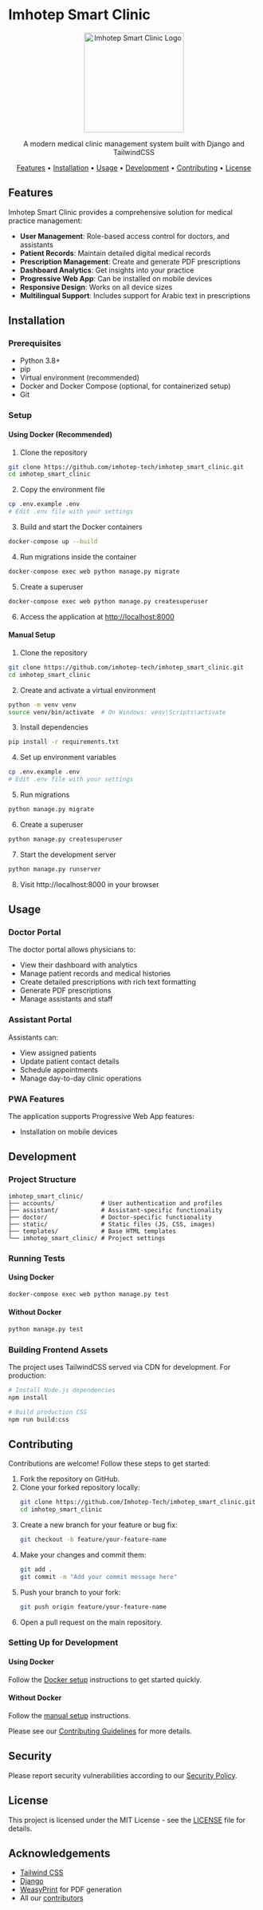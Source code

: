 # Imhotep Smart Clinic

<p align="center">
  <img src="static/imhotep_clinic.png" alt="Imhotep Smart Clinic Logo" width="200">
</p>

<p align="center">
  A modern medical clinic management system built with Django and TailwindCSS
</p>

<p align="center">
  <a href="#features">Features</a> •
  <a href="#installation">Installation</a> •
  <a href="#usage">Usage</a> •
  <a href="#development">Development</a> •
  <a href="#contributing">Contributing</a> •
  <a href="#license">License</a>
</p>

## Features

Imhotep Smart Clinic provides a comprehensive solution for medical practice management:

- **User Management**: Role-based access control for doctors, and assistants
- **Patient Records**: Maintain detailed digital medical records
- **Prescription Management**: Create and generate PDF prescriptions
- **Dashboard Analytics**: Get insights into your practice
- **Progressive Web App**: Can be installed on mobile devices
- **Responsive Design**: Works on all device sizes
- **Multilingual Support**: Includes support for Arabic text in prescriptions

## Installation

### Prerequisites

- Python 3.8+
- pip
- Virtual environment (recommended)
- Docker and Docker Compose (optional, for containerized setup)
- Git

### Setup

#### Using Docker (Recommended)

1. Clone the repository
```bash
git clone https://github.com/imhotep-tech/imhotep_smart_clinic.git
cd imhotep_smart_clinic
```

2. Copy the environment file
```bash
cp .env.example .env
# Edit .env file with your settings
```

3. Build and start the Docker containers
```bash
docker-compose up --build
```

4. Run migrations inside the container
```bash
docker-compose exec web python manage.py migrate
```

5. Create a superuser
```bash
docker-compose exec web python manage.py createsuperuser
```

6. Access the application at [http://localhost:8000](http://localhost:8000)

#### Manual Setup

1. Clone the repository
```bash
git clone https://github.com/imhotep-tech/imhotep_smart_clinic.git
cd imhotep_smart_clinic
```

2. Create and activate a virtual environment
```bash
python -m venv venv
source venv/bin/activate  # On Windows: venv\Scripts\activate
```

3. Install dependencies
```bash
pip install -r requirements.txt
```

4. Set up environment variables
```bash
cp .env.example .env
# Edit .env file with your settings
```

5. Run migrations
```bash
python manage.py migrate
```

6. Create a superuser
```bash
python manage.py createsuperuser
```

7. Start the development server
```bash
python manage.py runserver
```

8. Visit http://localhost:8000 in your browser

## Usage

### Doctor Portal

The doctor portal allows physicians to:
- View their dashboard with analytics
- Manage patient records and medical histories
- Create detailed prescriptions with rich text formatting
- Generate PDF prescriptions
- Manage assistants and staff

### Assistant Portal

Assistants can:
- View assigned patients
- Update patient contact details
- Schedule appointments
- Manage day-to-day clinic operations

### PWA Features

The application supports Progressive Web App features:
- Installation on mobile devices

## Development

### Project Structure

```
imhotep_smart_clinic/
├── accounts/             # User authentication and profiles
├── assistant/            # Assistant-specific functionality
├── doctor/               # Doctor-specific functionality
├── static/               # Static files (JS, CSS, images)
├── templates/            # Base HTML templates
└── imhotep_smart_clinic/ # Project settings
```

### Running Tests

#### Using Docker
```bash
docker-compose exec web python manage.py test
```

#### Without Docker
```bash
python manage.py test
```

### Building Frontend Assets

The project uses TailwindCSS served via CDN for development. For production:

```bash
# Install Node.js dependencies
npm install

# Build production CSS
npm run build:css
```

## Contributing

Contributions are welcome! Follow these steps to get started:

1. Fork the repository on GitHub.
2. Clone your forked repository locally:
   ```bash
   git clone https://github.com/Imhotep-Tech/imhotep_smart_clinic.git
   cd imhotep_smart_clinic
   ```
3. Create a new branch for your feature or bug fix:
   ```bash
   git checkout -b feature/your-feature-name
   ```
4. Make your changes and commit them:
   ```bash
   git add .
   git commit -m "Add your commit message here"
   ```
5. Push your branch to your fork:
   ```bash
   git push origin feature/your-feature-name
   ```
6. Open a pull request on the main repository.

### Setting Up for Development

#### Using Docker
Follow the [Docker setup](#using-docker-recommended) instructions to get started quickly.

#### Without Docker
Follow the [manual setup](#manual-setup) instructions.

Please see our [Contributing Guidelines](CONTRIBUTING.md) for more details.

## Security

Please report security vulnerabilities according to our [Security Policy](SECURITY.md).

## License

This project is licensed under the MIT License - see the [LICENSE](LICENSE) file for details.

## Acknowledgements

- [Tailwind CSS](https://tailwindcss.com/)
- [Django](https://www.djangoproject.com/)
- [WeasyPrint](https://weasyprint.org/) for PDF generation
- All our [contributors](https://github.com/imhotep-tech/imhotep_smart_clinic/graphs/contributors)
